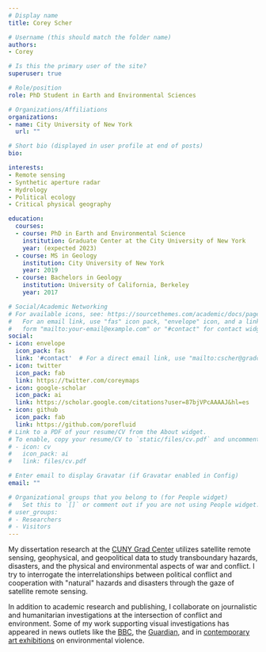 ```yaml
---
# Display name
title: Corey Scher

# Username (this should match the folder name)
authors:
- Corey

# Is this the primary user of the site?
superuser: true

# Role/position
role: PhD Student in Earth and Environmental Sciences

# Organizations/Affiliations
organizations:
- name: City University of New York
  url: ""

# Short bio (displayed in user profile at end of posts)
bio: 

interests:
- Remote sensing
- Synthetic aperture radar
- Hydrology
- Political ecology
- Critical physical geography

education:
  courses:
  - course: PhD in Earth and Environmental Science
    institution: Graduate Center at the City University of New York
    year: (expected 2023)
  - course: MS in Geology
    institution: City University of New York
    year: 2019
  - course: Bachelors in Geology
    institution: University of California, Berkeley
    year: 2017

# Social/Academic Networking
# For available icons, see: https://sourcethemes.com/academic/docs/page-builder/#icons
#   For an email link, use "fas" icon pack, "envelope" icon, and a link in the
#   form "mailto:your-email@example.com" or "#contact" for contact widget.
social:
- icon: envelope
  icon_pack: fas
  link: '#contact'  # For a direct email link, use "mailto:cscher@gradcenter.cuny.edu".
- icon: twitter
  icon_pack: fab
  link: https://twitter.com/coreymaps
- icon: google-scholar
  icon_pack: ai
  link: https://scholar.google.com/citations?user=87bjVPcAAAAJ&hl=es
- icon: github
  icon_pack: fab
  link: https://github.com/porefluid
# Link to a PDF of your resume/CV from the About widget.
# To enable, copy your resume/CV to `static/files/cv.pdf` and uncomment the lines below.
# - icon: cv
#   icon_pack: ai
#   link: files/cv.pdf

# Enter email to display Gravatar (if Gravatar enabled in Config)
email: ""

# Organizational groups that you belong to (for People widget)
#   Set this to `[]` or comment out if you are not using People widget.
# user_groups:
# - Researchers
# - Visitors
---
```


My dissertation research at the [CUNY Grad Center](https://www.gc.cuny.edu/earth-and-environmental-sciences) utilizes satellite remote sensing, geophysical, and geopolitical data to study transboundary hazards, disasters, and the physical and environmental aspects of war and conflict. I try to interrogate the interrelationships between political conflict and cooperation with "natural" hazards and disasters through the gaze of satellite remote sensing.

In addition to academic research and publishing, I collaborate on journalistic and humanitarian investigations at the intersection of conflict and environment. Some of my work supporting visual investigations has appeared in news outlets like the [BBC](https://www.bbc.com/news/world-asia-57845156), the [Guardian](https://www.theguardian.com/world/2019/jul/19/israeli-spraying-of-herbicide-near-gaza-harming-palestinian-crops), and in [contemporary art exhibitions](https://u-jazdowski.pl/en/programme/exhibitions/forensic-architecture?tid=t_content) on environmental violence. 


